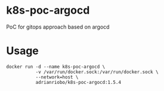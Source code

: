 # k8s-poc-argocd
PoC for gitops approach based on argocd

# Usage  
  
```
docker run -d --name k8s-poc-argocd \
           -v /var/run/docker.sock:/var/run/docker.sock \
           --network=host \
           adrianriobo/k8s-poc-argocd:1.5.4
```

